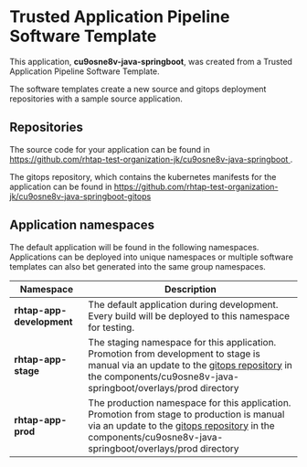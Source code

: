 # Trusted Application Pipeline Software Template

This application, **cu9osne8v-java-springboot**, was created from a Trusted Application Pipeline Software Template.

The software templates create a new source and gitops deployment repositories with a sample source application. 

## Repositories

The source code for your application can be found in [https://github.com/rhtap-test-organization-jk/cu9osne8v-java-springboot ](https://github.com/rhtap-test-organization-jk/cu9osne8v-java-springboot ).
 
The gitops repository, which contains the kubernetes manifests for the application can be found in 
[https://github.com/rhtap-test-organization-jk/cu9osne8v-java-springboot-gitops ](https://github.com/rhtap-test-organization-jk/cu9osne8v-java-springboot-gitops ) 

## Application namespaces 

The default application will be found in the following namespaces. Applications can be deployed into unique namespaces or multiple software templates can also bet generated into the same group namespaces.  

|  Namespace   |  Description   |  
| -------- | -------- |   
| **rhtap-app-development** | The default application during development. Every build will be deployed to this namespace for testing. | 
| **rhtap-app-stage** | The staging namespace for this application. Promotion from development to stage is manual via an update to the [gitops repository](https://github.com/rhtap-test-organization-jk/cu9osne8v-java-springboot-gitops ) in the components/cu9osne8v-java-springboot/overlays/prod directory |  
| **rhtap-app-prod** | The production namespace for this application. Promotion from stage to production is manual via an update to the [gitops repository](https://github.com/rhtap-test-organization-jk/cu9osne8v-java-springboot-gitops ) in the components/cu9osne8v-java-springboot/overlays/prod directory | 